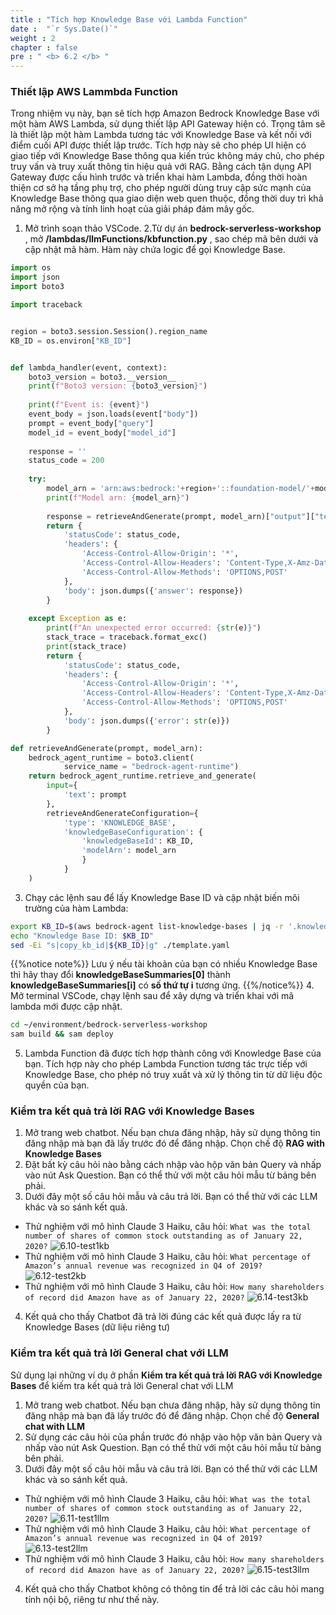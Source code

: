 ```yaml
---
title : "Tích hợp Knowledge Base với Lambda Function"
date :  "`r Sys.Date()`" 
weight : 2 
chapter : false
pre : " <b> 6.2 </b> "
---
```

### Thiết lập AWS Lammbda Function
Trong nhiệm vụ này, bạn sẽ tích hợp Amazon Bedrock Knowledge Base với một hàm AWS Lambda, sử dụng thiết lập API Gateway hiện có. Trọng tâm sẽ là thiết lập một hàm Lambda tương tác với Knowledge Base và kết nối với điểm cuối API được thiết lập trước. Tích hợp này sẽ cho phép UI hiện có giao tiếp với Knowledge Base thông qua kiến ​​trúc không máy chủ, cho phép truy vấn và truy xuất thông tin hiệu quả với RAG. Bằng cách tận dụng API Gateway được cấu hình trước và triển khai hàm Lambda, đồng thời hoàn thiện cơ sở hạ tầng phụ trợ, cho phép người dùng truy cập sức mạnh của Knowledge Base thông qua giao diện web quen thuộc, đồng thời duy trì khả năng mở rộng và tính linh hoạt của giải pháp đám mây gốc.

1. Mở trình soạn thảo VSCode.
2.Từ dự án **bedrock-serverless-workshop** , mở **/lambdas/llmFunctions/kbfunction.py** , sao chép mã bên dưới và cập nhật mã hàm. Hàm này chứa logic để gọi Knowledge Base.

```python
import os
import json
import boto3

import traceback


region = boto3.session.Session().region_name
KB_ID = os.environ["KB_ID"]


def lambda_handler(event, context):
    boto3_version = boto3.__version__
    print(f"Boto3 version: {boto3_version}")
    
    print(f"Event is: {event}")
    event_body = json.loads(event["body"])
    prompt = event_body["query"]
    model_id = event_body["model_id"]
    
    response = ''
    status_code = 200
    
    try:
        model_arn = 'arn:aws:bedrock:'+region+'::foundation-model/'+model_id
        print(f"Model arn: {model_arn}")
        
        response = retrieveAndGenerate(prompt, model_arn)["output"]["text"]
        return {
            'statusCode': status_code,
            'headers': {
                'Access-Control-Allow-Origin': '*',
                'Access-Control-Allow-Headers': 'Content-Type,X-Amz-Date,Authorization,X-Api-Key,X-Amz-Security-Token',
                'Access-Control-Allow-Methods': 'OPTIONS,POST'
            },
            'body': json.dumps({'answer': response})
        }
            
    except Exception as e:
        print(f"An unexpected error occurred: {str(e)}")
        stack_trace = traceback.format_exc()
        print(stack_trace)
        return {
            'statusCode': status_code,
            'headers': {
                'Access-Control-Allow-Origin': '*',
                'Access-Control-Allow-Headers': 'Content-Type,X-Amz-Date,Authorization,X-Api-Key,X-Amz-Security-Token',
                'Access-Control-Allow-Methods': 'OPTIONS,POST'
            },
            'body': json.dumps({'error': str(e)})
        }

def retrieveAndGenerate(prompt, model_arn):
    bedrock_agent_runtime = boto3.client(
            service_name = "bedrock-agent-runtime")
    return bedrock_agent_runtime.retrieve_and_generate(
        input={
            'text': prompt
        },
        retrieveAndGenerateConfiguration={
            'type': 'KNOWLEDGE_BASE',
            'knowledgeBaseConfiguration': {
                'knowledgeBaseId': KB_ID,
                'modelArn': model_arn
                }
            }
    )
```
3. Chạy các lệnh sau để lấy Knowledge Base ID và cập nhật biến môi trường của hàm Lambda:
```bash
export KB_ID=$(aws bedrock-agent list-knowledge-bases | jq -r '.knowledgeBaseSummaries[0].knowledgeBaseId')
echo "Knowledge Base ID: $KB_ID"
sed -Ei "s|copy_kb_id|${KB_ID}|g" ./template.yaml
```
{{%notice note%}}
 Lưu ý nếu tài khoản của bạn có nhiều Knowledge Base thì hãy thay đổi **knowledgeBaseSummaries[0]** thành **knowledgeBaseSummaries[i]** có **số thứ tự i** tương ứng.
{{%/notice%}}
4. Mở terminal VSCode, chạy lệnh sau để xây dựng và triển khai với mã lambda mới được cập nhật.
```bash
cd ~/environment/bedrock-serverless-workshop
sam build && sam deploy
```
5. Lambda Function đã được tích hợp thành công với Knowledge Base của bạn. Tích hợp này cho phép Lambda Function tương tác trực tiếp với Knowledge Base, cho phép nó truy xuất và xử lý thông tin từ dữ liệu độc quyền của bạn.

### Kiểm tra kết quả trả lời RAG với Knowledge Bases
1. Mở trang web chatbot. Nếu bạn chưa đăng nhập, hãy sử dụng thông tin đăng nhập mà bạn đã lấy trước đó để đăng nhập. Chọn chế độ **RAG with Knowledge Bases**
2. Đặt bất kỳ câu hỏi nào bằng cách nhập vào hộp văn bản Query và nhấp vào nút Ask Question. Bạn có thể thử với một câu hỏi mẫu từ bảng bên phải.
3. Dưới đây một số câu hỏi mẫu và câu trả lời. Bạn có thể thử với các LLM khác và so sánh kết quả.
- Thử nghiệm với mô hình Claude 3 Haiku, câu hỏi: ```What was the total number of shares of common stock outstanding as of January 22, 2020?```
![6.10-test1kb](/images/6.RAGChatWithBedrockKnowledgeBases/6.10-test1kb.png)
- Thử nghiệm với mô hình Claude 3 Haiku, câu hỏi: ```What percentage of Amazon’s annual revenue was recognized in Q4 of 2019?```
![6.12-test2kb](/images/6.RAGChatWithBedrockKnowledgeBases/6.12-test2kb.png) 
- Thử nghiệm với mô hình Claude 3 Haiku, câu hỏi: ```How many shareholders of record did Amazon have as of January 22, 2020?```
![6.14-test3kb](/images/6.RAGChatWithBedrockKnowledgeBases/6.14-test3kb.png) 
4. Kết quả cho thấy Chatbot đã trả lời đúng các kết quả được lấy ra từ Knowledge Bases (dữ liệu riêng tư)

### Kiểm tra kết quả trả lời General chat với LLM
Sử dụng lại những ví dụ ở phần **Kiểm tra kết quả trả lời RAG với Knowledge Bases** để kiếm tra kết quả trả lời General chat với LLM 
1. Mở trang web chatbot. Nếu bạn chưa đăng nhập, hãy sử dụng thông tin đăng nhập mà bạn đã lấy trước đó để đăng nhập. Chọn chế độ **General chat with LLM**
2. Sử dụng các câu hỏi của phần trước đó nhập vào hộp văn bản Query và nhấp vào nút Ask Question. Bạn có thể thử với một câu hỏi mẫu từ bảng bên phải.
3. Dưới đây một số câu hỏi mẫu và câu trả lời. Bạn có thể thử với các LLM khác và so sánh kết quả.
- Thử nghiệm với mô hình Claude 3 Haiku, câu hỏi: ```What was the total number of shares of common stock outstanding as of January 22, 2020?```
![6.11-test1llm](/images/6.RAGChatWithBedrockKnowledgeBases/6.11-test1llm.png)
- Thử nghiệm với mô hình Claude 3 Haiku, câu hỏi: ```What percentage of Amazon’s annual revenue was recognized in Q4 of 2019?```
![6.13-test2llm](/images/6.RAGChatWithBedrockKnowledgeBases/6.13-test2llm.png)  
- Thử nghiệm với mô hình Claude 3 Haiku, câu hỏi: ```How many shareholders of record did Amazon have as of January 22, 2020?```
![6.15-test3llm](/images/6.RAGChatWithBedrockKnowledgeBases/6.15-test3llm.png)
4. Kết quả cho thấy Chatbot không có thông tin để trả lời các câu hỏi mang tính nội bộ, riêng tư như thế này. 